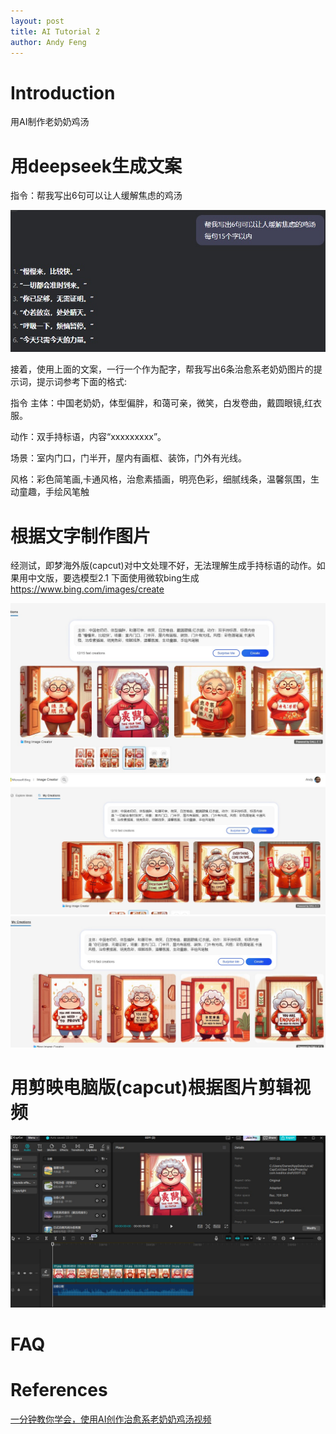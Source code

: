 ```yaml
---
layout: post
title: AI Tutorial 2
author: Andy Feng
---
```

# Introduction
用AI制作老奶奶鸡汤
# 用deepseek生成文案
指令：帮我写出6句可以让人缓解焦虑的鸡汤

![](/images/posts/2025-05-11-ai-23.jpg)

接着，使用上面的文案，一行一个作为配字，帮我写出6条治愈系老奶奶图片的提示词，提示词参考下面的格式:

指令
主体：中国老奶奶，体型偏胖，和蔼可亲，微笑，白发卷曲，戴圆眼镜,红衣服。

动作：双手持标语，内容“xxxxxxxxx”。

场景：室内门口，门半开，屋内有画框、装饰，门外有光线。

风格：彩色简笔画,卡通风格，治愈素插画，明亮色彩，细腻线条，温馨氛围，生动童趣，手绘风笔触

# 根据文字制作图片
经测试，即梦海外版(capcut)对中文处理不好，无法理解生成手持标语的动作。如果用中文版，要选模型2.1
下面使用微软bing生成 https://www.bing.com/images/create

![](/images/posts/2025-05-11-ai-26.jpg)
![](/images/posts/2025-05-11-ai-27.jpg)
![](/images/posts/2025-05-11-ai-28.jpg)
# 用剪映电脑版(capcut)根据图片剪辑视频
![](/images/posts/2025-05-11-ai-29.jpg)
# FAQ

# References 
[一分钟教你学会，使用AI创作治愈系老奶奶鸡汤视频](https://www.youtube.com/watch?v=LmIYsGUVV-8)
